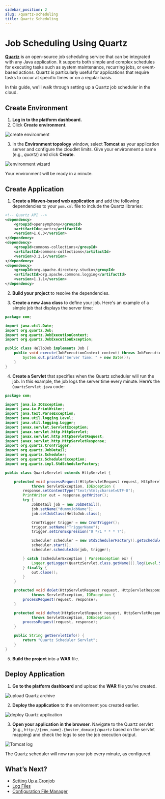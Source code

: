 ```yaml
---
sidebar_position: 2
slug: /quartz-scheduling
title: Quartz Scheduling
---
```

# Job Scheduling Using Quartz

**[Quartz](https://www.quartz-scheduler.org/)** is an open-source job scheduling service that can be integrated with any Java application. It supports both simple and complex schedules for executing tasks such as system maintenance, recurring jobs, or event-based actions. Quartz is particularly useful for applications that require tasks to occur at specific times or on a regular basis.

In this guide, we'll walk through setting up a Quartz job scheduler in the cloud.

## Create Environment

1. **Log in to the platform dashboard.**
2. Click **Create environment**.

![create environment](#)

3. In the **Environment topology** window, select **Tomcat** as your application server and configure the cloudlet limits. Give your environment a name (e.g., _quartz_) and click **Create**.

![environment wizard](#)

Your environment will be ready in a minute.

## Create Application

1. **Create a Maven-based web application** and add the following dependencies to your `pom.xml` file to include the Quartz libraries:

```xml
<!-- Quartz API -->
<dependency>
    <groupId>opensymphony</groupId>
    <artifactId>quartz</artifactId>
    <version>1.6.3</version>
</dependency>
<dependency>
    <groupId>commons-collections</groupId>
    <artifactId>commons-collections</artifactId>
    <version>3.2.1</version>
</dependency>
<dependency>
    <groupId>org.apache.directory.studio</groupId>
    <artifactId>org.apache.commons.logging</artifactId>
    <version>1.1.1</version>
</dependency>
```

2. **Build your project** to resolve the dependencies.

3. **Create a new Java class** to define your job. Here's an example of a simple job that displays the server time:

```java
package com;

import java.util.Date;
import org.quartz.Job;
import org.quartz.JobExecutionContext;
import org.quartz.JobExecutionException;

public class HelloJob implements Job {
    public void execute(JobExecutionContext context) throws JobExecutionException {
        System.out.println("Server Time: " + new Date());
    }
}
```

4. **Create a Servlet** that specifies when the Quartz scheduler will run the job. In this example, the job logs the server time every minute. Here’s the `QuartzServlet.java` code:

```java
package com;

import java.io.IOException;
import java.io.PrintWriter;
import java.text.ParseException;
import java.util.logging.Level;
import java.util.logging.Logger;
import javax.servlet.ServletException;
import javax.servlet.http.HttpServlet;
import javax.servlet.http.HttpServletRequest;
import javax.servlet.http.HttpServletResponse;
import org.quartz.CronTrigger;
import org.quartz.JobDetail;
import org.quartz.Scheduler;
import org.quartz.SchedulerException;
import org.quartz.impl.StdSchedulerFactory;

public class QuartzServlet extends HttpServlet {

    protected void processRequest(HttpServletRequest request, HttpServletResponse response)
            throws ServletException, IOException {
        response.setContentType("text/html;charset=UTF-8");
        PrintWriter out = response.getWriter();
        try {
            JobDetail job = new JobDetail();
            job.setName("dummyJobName");
            job.setJobClass(HelloJob.class);

            CronTrigger trigger = new CronTrigger();
            trigger.setName("TriggerName");
            trigger.setCronExpression("0 */1 * * * ?");

            Scheduler scheduler = new StdSchedulerFactory().getScheduler();
            scheduler.start();
            scheduler.scheduleJob(job, trigger);

        } catch (SchedulerException | ParseException ex) {
            Logger.getLogger(QuartzServlet.class.getName()).log(Level.SEVERE, null, ex);
        } finally {
            out.close();
        }
    }

    protected void doGet(HttpServletRequest request, HttpServletResponse response)
            throws ServletException, IOException {
        processRequest(request, response);
    }

    protected void doPost(HttpServletRequest request, HttpServletResponse response)
            throws ServletException, IOException {
        processRequest(request, response);
    }

    public String getServletInfo() {
        return "Quartz Scheduler Servlet";
    }
}
```

5. **Build the project** into a **WAR** file.

## Deploy Application

1. **Go to the platform dashboard** and upload the **WAR** file you’ve created.

![upload Quartz archive](#)

2. **Deploy the application** to the environment you created earlier.

![deploy Quartz application](#)

3. **Open your application in the browser**. Navigate to the Quartz servlet (e.g., `http://{env_name}.{hoster_domain}/quartz` based on the servlet mapping) and check the logs to see the job execution output.

![Tomcat log](#)

The Quartz scheduler will now run your job every minute, as configured.

## What’s Next?

- [Setting Up a Cronjob](https://docs.dewacloud.com/docs/cron-job/)
- [Log Files](https://docs.dewacloud.com/docs/view-log-files/)
- [Configuration File Manager](https://docs.dewacloud.com/docs/configuration-file-manager/)